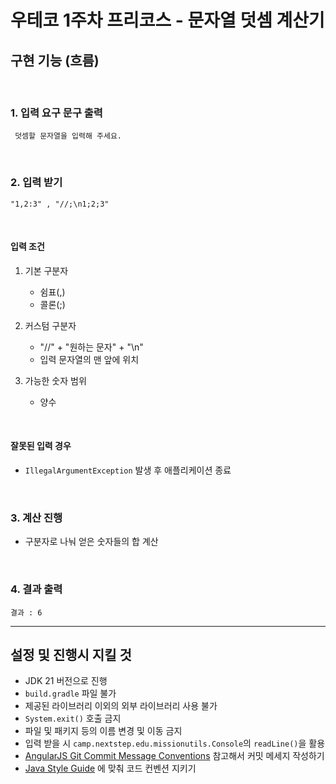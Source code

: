 # 우테코 1주차 프리코스 - 문자열 덧셈 계산기

## 구현 기능 (흐름)

<br/>

### 1. 입력 요구 문구 출력

     덧셈할 문자열을 입력해 주세요.

<br/>

### 2. 입력 받기

    "1,2:3" , "//;\n1;2;3"

<br/>

#### 입력 조건

1. 기본 구분자
    - 쉼표(,)
    - 콜론(;)


2. 커스텀 구분자 
    - "//" + "원하는 문자" + "\n"
    - 입력 문자열의 맨 앞에 위치


3. 가능한 숫자 범위
    - 양수

<br/>

#### 잘못된 입력 경우

- `IllegalArgumentException` 발생 후 애플리케이션 종료

<br/>

### 3. 계산 진행

- 구분자로 나눠 얻은 숫자들의 합 계산

<br/>

### 4. 결과 출력

    결과 : 6

---
## 설정 및 진행시 지킬 것

- JDK 21 버전으로 진행
- `build.gradle` 파일 불가
- 제공된 라이브러리 이외의 외부 라이브러리 사용 불가
- `System.exit()` 호출 금지
- 파일 및 패키지 등의 이름 변경 및 이동 금지
- 입력 받을 시 `camp.nextstep.edu.missionutils.Console`의 `readLine()`을 활용
- [AngularJS Git Commit Message Conventions](https://gist.github.com/stephenparish/9941e89d80e2bc58a153) 참고해서 커밋 메세지 작성하기
- [Java Style Guide](https://github.com/woowacourse/woowacourse-docs/tree/main/styleguide/java) 에 맞춰 코드 컨벤션 지키기